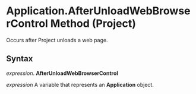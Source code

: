 
# Application.AfterUnloadWebBrowserControl Method (Project)

Occurs after Project unloads a web page.


## Syntax

 _expression_. **AfterUnloadWebBrowserControl**

 _expression_ A variable that represents an **Application** object.

